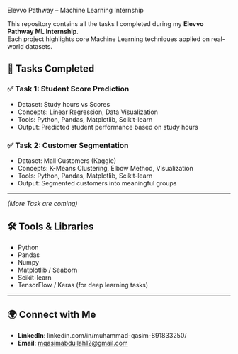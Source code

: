  Elevvo Pathway – Machine Learning Internship

This repository contains all the tasks I completed during my **Elevvo Pathway ML Internship**.  
Each project highlights core Machine Learning techniques applied on real-world datasets.



## 📌 Tasks Completed

### ✅ Task 1: Student Score Prediction
- Dataset: Study hours vs Scores  
- Concepts: Linear Regression, Data Visualization  
- Tools: Python, Pandas, Matplotlib, Scikit-learn  
- Output: Predicted student performance based on study hours  



### ✅ Task 2: Customer Segmentation
- Dataset: Mall Customers (Kaggle)  
- Concepts: K-Means Clustering, Elbow Method, Visualization  
- Tools: Python, Pandas, Matplotlib, Scikit-learn  
- Output: Segmented customers into meaningful groups  

---

_(More Task are coming)_



## 🛠️ Tools & Libraries
- Python
- Pandas
- Numpy
- Matplotlib / Seaborn
- Scikit-learn
- TensorFlow / Keras (for deep learning tasks)

---

## 🌍 Connect with Me
- **LinkedIn**: linkedin.com/in/muhammad-qasim-891833250/
- **Email**: mqasimabdullah12@gmail.com
